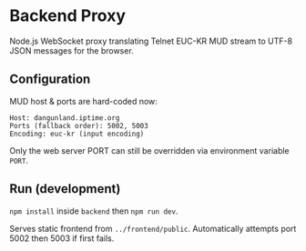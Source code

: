 # Backend Proxy

Node.js WebSocket proxy translating Telnet EUC-KR MUD stream to UTF-8 JSON messages for the browser.

## Configuration
MUD host & ports are hard-coded now:
```
Host: dangunland.iptime.org
Ports (fallback order): 5002, 5003
Encoding: euc-kr (input encoding)
```
Only the web server PORT can still be overridden via environment variable `PORT`.

## Run (development)
`npm install` inside `backend` then `npm run dev`.

Serves static frontend from `../frontend/public`. Automatically attempts port 5002 then 5003 if first fails.
